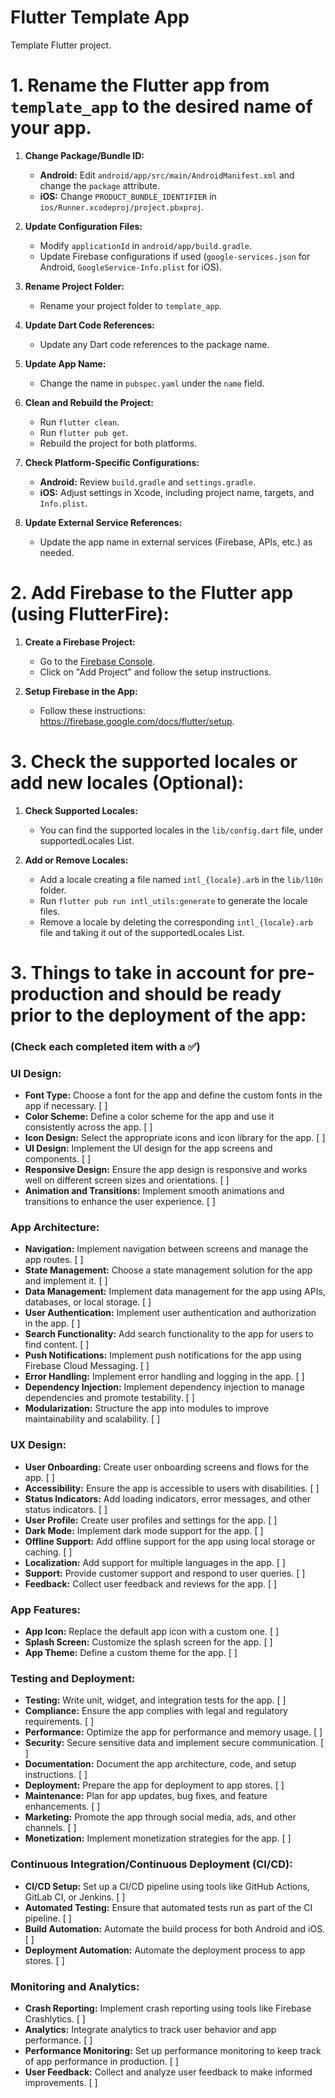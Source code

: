 # Flutter Template App

Template Flutter project.

# 1. Rename the Flutter app from `template_app` to the desired name of your app. 

1. **Change Package/Bundle ID:**
    - **Android:** Edit `android/app/src/main/AndroidManifest.xml` and change the `package` attribute.
    - **iOS:** Change `PRODUCT_BUNDLE_IDENTIFIER` in `ios/Runner.xcodeproj/project.pbxproj`.

2. **Update Configuration Files:**
    - Modify `applicationId` in `android/app/build.gradle`.
    - Update Firebase configurations if used (`google-services.json` for Android, `GoogleService-Info.plist` for iOS).

3. **Rename Project Folder:**
    - Rename your project folder to `template_app`.

4. **Update Dart Code References:**
    - Update any Dart code references to the package name.

5. **Update App Name:**
    - Change the name in `pubspec.yaml` under the `name` field.

6. **Clean and Rebuild the Project:**
    - Run `flutter clean`.
    - Run `flutter pub get`.
    - Rebuild the project for both platforms.

7. **Check Platform-Specific Configurations:**
    - **Android:** Review `build.gradle` and `settings.gradle`.
    - **iOS:** Adjust settings in Xcode, including project name, targets, and `Info.plist`.

8. **Update External Service References:**
    - Update the app name in external services (Firebase, APIs, etc.) as needed.



# 2. Add Firebase to the Flutter app (using FlutterFire):

1. **Create a Firebase Project:**
    - Go to the [Firebase Console](https://console.firebase.google.com/).
    - Click on "Add Project" and follow the setup instructions.

2. **Setup Firebase in the App:**
    - Follow these instructions: https://firebase.google.com/docs/flutter/setup.

# 3. Check the supported locales or add new locales (Optional):

1. **Check Supported Locales:**
    - You can find the supported locales in the `lib/config.dart` file, under supportedLocales List.

2. **Add or Remove Locales:**
    - Add a locale creating a file named `intl_{locale}.arb` in the `lib/l10n` folder.
    - Run `flutter pub run intl_utils:generate` to generate the locale files.
    - Remove a locale by deleting the corresponding `intl_{locale}.arb` file and taking it out of the supportedLocales List.

# 3. Things to take in account for pre-production and should be ready prior to the deployment of the app:
### (Check each completed item with a ✅)

### UI Design:
   - **Font Type:** Choose a font for the app and define the custom fonts in the app if necessary. [ ]
   - **Color Scheme:** Define a color scheme for the app and use it consistently across the app. [ ]
   - **Icon Design:** Select the appropriate icons and icon library for the app. [ ]
   - **UI Design:** Implement the UI design for the app screens and components. [ ]
   - **Responsive Design:** Ensure the app design is responsive and works well on different screen sizes and orientations. [ ]
   - **Animation and Transitions:** Implement smooth animations and transitions to enhance the user experience. [ ]

### App Architecture:
   - **Navigation:** Implement navigation between screens and manage the app routes. [ ]
   - **State Management:** Choose a state management solution for the app and implement it. [ ]
   - **Data Management:** Implement data management for the app using APIs, databases, or local storage. [ ]
   - **User Authentication:** Implement user authentication and authorization in the app. [ ]
   - **Search Functionality:** Add search functionality to the app for users to find content. [ ]
   - **Push Notifications:** Implement push notifications for the app using Firebase Cloud Messaging. [ ]
   - **Error Handling:** Implement error handling and logging in the app. [ ]
   - **Dependency Injection:** Implement dependency injection to manage dependencies and promote testability. [ ]
   - **Modularization:** Structure the app into modules to improve maintainability and scalability. [ ]

### UX Design:
   - **User Onboarding:** Create user onboarding screens and flows for the app. [ ]
   - **Accessibility:** Ensure the app is accessible to users with disabilities. [ ]
   - **Status Indicators:** Add loading indicators, error messages, and other status indicators. [ ]
   - **User Profile:** Create user profiles and settings for the app. [ ]
   - **Dark Mode:** Implement dark mode support for the app. [ ]
   - **Offline Support:** Add offline support for the app using local storage or caching. [ ]
   - **Localization:** Add support for multiple languages in the app. [ ]
   - **Support:** Provide customer support and respond to user queries. [ ]
   - **Feedback:** Collect user feedback and reviews for the app. [ ]

### App Features:
   - **App Icon:** Replace the default app icon with a custom one. [ ]
   - **Splash Screen:** Customize the splash screen for the app. [ ]
   - **App Theme:** Define a custom theme for the app. [ ]

### Testing and Deployment:
   - **Testing:** Write unit, widget, and integration tests for the app. [ ]
   - **Compliance:** Ensure the app complies with legal and regulatory requirements. [ ]
   - **Performance:** Optimize the app for performance and memory usage. [ ]
   - **Security:** Secure sensitive data and implement secure communication. [ ]
   - **Documentation:** Document the app architecture, code, and setup instructions. [ ]
   - **Deployment:** Prepare the app for deployment to app stores. [ ]
   - **Maintenance:** Plan for app updates, bug fixes, and feature enhancements. [ ]
   - **Marketing:** Promote the app through social media, ads, and other channels. [ ]
   - **Monetization:** Implement monetization strategies for the app. [ ]

### Continuous Integration/Continuous Deployment (CI/CD):
   - **CI/CD Setup:** Set up a CI/CD pipeline using tools like GitHub Actions, GitLab CI, or Jenkins. [ ]
   - **Automated Testing:** Ensure that automated tests run as part of the CI pipeline. [ ]
   - **Build Automation:** Automate the build process for both Android and iOS. [ ]
   - **Deployment Automation:** Automate the deployment process to app stores. [ ]

### Monitoring and Analytics:
   - **Crash Reporting:** Implement crash reporting using tools like Firebase Crashlytics. [ ]
   - **Analytics:** Integrate analytics to track user behavior and app performance. [ ]
   - **Performance Monitoring:** Set up performance monitoring to keep track of app performance in production. [ ]
   - **User Feedback:** Collect and analyze user feedback to make informed improvements. [ ]

